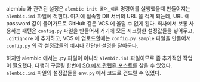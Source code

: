 alembic 과 관련된 설정은 `alembic init 폴더_이름` 명령어를 실행했을때 만들어지는 `alembic.ini` 파일에 적힌다. 여기에 접속할 DB 서버의 URL 을 적게 되는데, URL 에 password 값이 들어가므로 GitHub 같은 VCS 에 올릴 수 없게 된다. 회사에서 보통 사용하는 패턴은 `config.py` 파일을 만들어서 거기에 모든 시크릿한 설정값들을 넣어두고, `.gitignore` 에 추가하고, VCS 에 업로드할때는 `config.py.sample` 파일을 만들어서 `config.py` 의 각 설정값들의 예시나 간단한 설명을 달아둔다.

하지만 alembic 에서는 .py 파일이 아니라 `alembic.ini` 파일이므로 좀 추가적인 작업이 필요했다. 다행히 구글링 한번에 [SO 에서 관련된 포스트](http://stackoverflow.com/questions/22178339/is-it-possible-to-store-the-alembic-connect-string-outside-of-alembic-ini)를 찾을 수 있었다. `alembic.ini` 파일의 설정값들을 `env.py` 에서 코드로 건드릴 수 있었다.